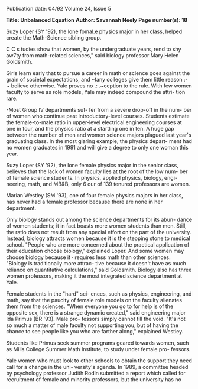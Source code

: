 Publication date: 04/92
Volume 24, Issue 5

**Title: Unbalanced Equation**
**Author: Savannah Neely**
**Page number(s): 18**

Suzy Loper {SY '92), the lone fomal.e 
physics major in her class, helped create 
the Math-Science sibling group. 

C C s 
tudies show that women, by 
the undergraduate years, 
rend to shy aw7ty from 
math-related sciences," said biology 
professor Mary Helen Goldsmith. 

Girls learn early that to pursue a career 
in math or science goes against the 
grain of societal expectations, and 
··tany colleges give them little reason 
:- ~ believe otherwise. Yale proves no 
.: .~ception to the rule. With few 
women faculty to serve as role models, 
Yale may indeed compound the attri-
tion rare. 

-Most Group IV departments suf-
fer from a severe drop-off in the num-
ber of women who continue past 
introductory-level courses. Students 
estimate the female-to-male ratio in 
upper-level electrical engineering 
courses at one in four, and the physics 
ratio at a startling one in ten. A huge 
gap between the number of men and 
women science majors plagued last 
year's graduating class. In the most 
glaring example, the physics depart-
ment had no women graduates in 
1991 and will give a degree to only 
one woman this year. 

Suzy Loper (SY '92), the lone 
female physics major in the senior 
class, believes that the lack of women 
faculty lies at the root of the low num-
ber of female science students. In 
physics, applied physics, biology, engi-
neering, math, and MB&B, only 6 our 
of 139 tenured professors are women. 

Marian Westley (SM '93), one of four 
female physics majors in her class, has 
never had a female professor because 
there are none in her department. 

Only biology stands out among 
the science departments for its abun-
dance of women students; it in fact 
boasts more women students than 
men. Still, the ratio does not result 
from any special effort on the part of 
the university. Instead, biology attracts 
women because it is the stepping stone 
to medical school. "People who are 
more concerned about the practical 
application of their education choose 
biology," explained Loper. And some 
women may choose biology because it · 
requires less math than other sciences. 
"Biology is traditionally more attrac-
tive because it doesn't have as much 
reliance on quantitative calculations," 
said Goldsmith. Biology also has three 
women professors, making it the most 
integrated science department at Yale. 

Female students in the "hard" sci-
ences, such as physics, engineering, 
and math, say that the paucity of 
female role models on the faculty 
alienates them from the sciences. 
"When everyone you go to for help is 
of the opposite sex, there is a strange 
dynamic created," said engineering 
major Ida Primus (BR '93). Male pro-
fessors simply cannot fill the void. "It's 
not so much a matter of male faculty 
not supporting you, but of having the 
chance to see people like you who are 
farther along," explained Westley. 

Students like Primus seek summer 
programs geared towards women, such 
as Mills College Summer Math 
Institute, to study under female pro-
fessors. 

Yale women who must look to 
other schools to obtain the support 
they need call for a change in the uni-
versity's agenda. In 1989, a committee 
headed by psychology professor Judith 
Rodin submitted a report which called 
for recruitment of female and minority 
professors, but the university has no